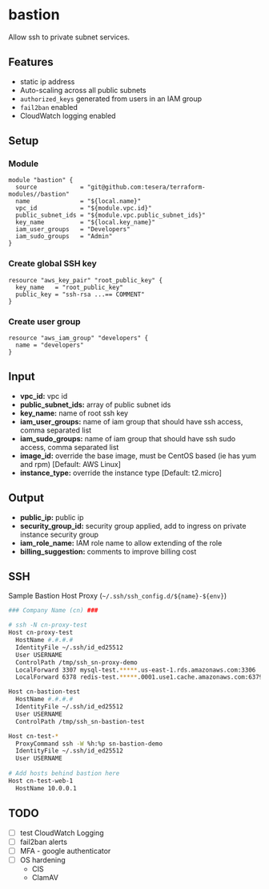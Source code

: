 # bastion
Allow ssh to private subnet services.

## Features
- static ip address
- Auto-scaling across all public subnets
- `authorized_keys` generated from users in an IAM group
- `fail2ban` enabled
- CloudWatch logging enabled

## Setup
### Module
```hcl-terraform
module "bastion" {
  source            = "git@github.com:tesera/terraform-modules//bastion"
  name              = "${local.name}"
  vpc_id            = "${module.vpc.id}"
  public_subnet_ids = "${module.vpc.public_subnet_ids}"
  key_name          = "${local.key_name}"
  iam_user_groups   = "Developers"
  iam_sudo_groups   = "Admin"
}
```

### Create global SSH key
```hcl-terraform
resource "aws_key_pair" "root_public_key" {
  key_name   = "root_public_key"
  public_key = "ssh-rsa ...== COMMENT"
}
```

### Create user group
```hcl-terraform
resource "aws_iam_group" "developers" {
  name = "developers"
}
```

## Input
- **vpc_id:** vpc id
- **public_subnet_ids:** array of public subnet ids
- **key_name:** name of root ssh key
- **iam_user_groups:** name of iam group that should have ssh access, comma separated list
- **iam_sudo_groups:** name of iam group that should have ssh sudo access, comma separated list
- **image_id:** override the base image, must be CentOS based (ie has yum and rpm) [Default: AWS Linux]
- **instance_type:** override the instance type [Default: t2.micro]

## Output
- **public_ip:** public ip
- **security_group_id:** security group applied, add to ingress on private instance security group
- **iam_role_name:** IAM role name to allow extending of the role
- **billing_suggestion:** comments to improve billing cost

## SSH
Sample Bastion Host Proxy (`~/.ssh/ssh_config.d/${name}-${env}`)
```bash
### Company Name (cn) ###

# ssh -N cn-proxy-test
Host cn-proxy-test
  HostName #.#.#.#
  IdentityFile ~/.ssh/id_ed25512
  User USERNAME
  ControlPath /tmp/ssh_sn-proxy-demo
  LocalForward 3307 mysql-test.*****.us-east-1.rds.amazonaws.com:3306
  LocalForward 6378 redis-test.*****.0001.use1.cache.amazonaws.com:6379

Host cn-bastion-test
  HostName #.#.#.#
  IdentityFile ~/.ssh/id_ed25512
  User USERNAME
  ControlPath /tmp/ssh_sn-bastion-test

Host cn-test-*
  ProxyCommand ssh -W %h:%p sn-bastion-demo
  IdentityFile ~/.ssh/id_ed25512
  User USERNAME
  
# Add hosts behind bastion here
Host cn-test-web-1
  HostName 10.0.0.1
```

## TODO
- [ ] test CloudWatch Logging
- [ ] fail2ban alerts
- [ ] MFA - google authenticator
- [ ] OS hardening
  - CIS
  - ClamAV
